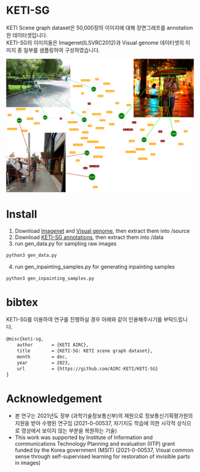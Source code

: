 # KETI-SG
KETI Scene graph dataset은 50,000장의 이미지에 대해 장면그래프를 annotation한 데이터셋입니다.  
KETI-SG의 이미지들은 Imagenet(ILSVRC2012)과 Visual genome 데이터셋의 이미지 중 일부를 샘플링하여 구성하였습니다.  

![main](KETI-SG.png)

# Install
1. Download [Imagenet](https://www.image-net.org) and [Visual genome](https://homes.cs.washington.edu/~ranjay/visualgenome/), then extract them into /source
2. Download [KETI-SG annotations](https://drive.google.com/file/d/1aWK8taUcZzvSLNv7XX5t34JsZxBefjp1/view?usp=drive_link), then extract them into /data
3. run gen_data.py for sampling raw images
```python 
python3 gen_data.py 
```
4. run gen_inpainting_samples.py for generating inpainting samples
```python
python3 gen_inpainting_samples.py 
```

# bibtex
KETI-SG를 이용하여 연구를 진행하실 경우 아래와 같이 인용해주시기를 부탁드립니다.

```
@misc{keti-sg,
    author       = {KETI AIRC},
    title        = {KETI-SG: KETI scene graph dataset},
    month        = dec,
    year         = 2023,
    url          = {https://github.com/AIRC-KETI/KETI-SG}
}
```


# Acknowledgement
* 본 연구는 2021년도 정부 (과학기술정보통신부)의 재원으로 정보통신기획평가원의 지원을 받아 수행된 연구임 (2021-0-00537, 자기지도 학습에 의한 시각적 상식으로 영상에서 보이지 않는 부분을 복원하는 기술)  
* This work was supported by Institute of Information and communications Technology Planning and evaluation (IITP) grant funded by the Korea government (MSIT) (2021-0-00537, Visual common sense through self-supervised learning for restoration of invisible parts in images)